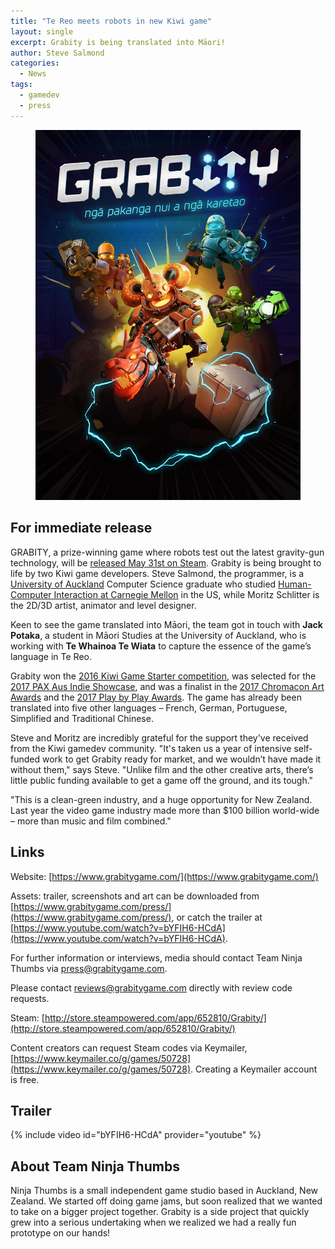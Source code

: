 ```yaml
---
title: "Te Reo meets robots in new Kiwi game"
layout: single
excerpt: Grabity is being translated into Māori!
author: Steve Salmond
categories:
  - News
tags:
  - gamedev
  - press
---
```


<figure>
    <a href="/assets/images/Grabity_BoxArtTeReo.jpg"><img src="/assets/images/Grabity_BoxArtTeReo.jpg"></a>
</figure>

## For immediate release

GRABITY, a prize-winning game where robots test out the latest gravity-gun technology, will be [released May 31st on Steam](http://store.steampowered.com/app/652810/Grabity/).  Grabity is being brought to life by two Kiwi game developers. Steve Salmond, the programmer, is a [University of Auckland](https://www.auckland.ac.nz/en.html) Computer Science graduate who studied [Human-Computer Interaction at Carnegie Mellon](https://www.hcii.cmu.edu/) in the US, while Moritz Schlitter is the 2D/3D artist, animator and
level designer. 

Keen to see the game translated into Māori, the team got in touch with **Jack Potaka**, a student in Māori Studies at the University of Auckland, who is working with **Te Whainoa Te Wiata** to capture the essence of the game’s language in Te Reo.

Grabity won the [2016 Kiwi Game Starter competition](https://nzgda.com/kiwi-game-starter-2016/), was selected for the [2017 PAX Aus Indie Showcase](http://aus.paxsite.com/indie/archive?year=2017), and was a finalist in the [2017 Chromacon Art Awards](https://chromacon.co.nz/art-awards/) and the [2017 Play by Play Awards](https://playbyplay.co.nz/2017-finalists/). The game has already been translated into five other languages – French, German,
Portuguese, Simplified and Traditional Chinese. 

Steve and Moritz are incredibly grateful for the support they've received from the Kiwi gamedev community. "It's taken us a year of intensive self-funded work to get Grabity ready for market, and we wouldn’t have made it without them," says Steve. "Unlike film and the other creative
arts, there’s little public funding available to get a game off the ground, and its tough."

"This is a clean-green industry, and a huge opportunity for New Zealand. Last year the video game industry made more than $100 billion world-wide – more than music and film combined."


## Links

Website: [https://www.grabitygame.com/](https://www.grabitygame.com/)

Assets: trailer, screenshots and art can be downloaded from [https://www.grabitygame.com/press/](https://www.grabitygame.com/press/), or catch the trailer at [https://www.youtube.com/watch?v=bYFIH6-HCdA](https://www.youtube.com/watch?v=bYFIH6-HCdA). 

For further information or interviews, media should contact Team Ninja Thumbs via [press@grabitygame.com](mailto:press@grabitygame.com).

Please contact [reviews@grabitygame.com](mailto:reviews@grabitygame.com) directly with review code requests.

Steam: [http://store.steampowered.com/app/652810/Grabity/](http://store.steampowered.com/app/652810/Grabity/)

Content creators can request Steam codes via Keymailer, [https://www.keymailer.co/g/games/50728](https://www.keymailer.co/g/games/50728). Creating a Keymailer account is free.

## Trailer

{% include video id="bYFIH6-HCdA" provider="youtube" %}


## About Team Ninja Thumbs

Ninja Thumbs is a small independent game studio based in Auckland, New Zealand. We started off doing game jams, but soon realized that we wanted to take on a bigger project together. Grabity is a side project that quickly grew into a serious undertaking when we realized we had a really fun prototype on our hands!
